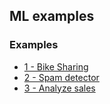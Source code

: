 ## ML examples

### Examples
* [1 - Bike Sharing](BikeSharing)
* [2 - Spam detector](SpamDetector)
* [3 - Analyze sales](AnalyzeSales)
